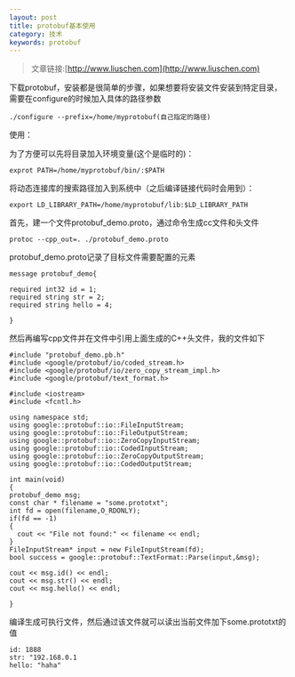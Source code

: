 ```yaml
---
layout: post
title: protobuf基本使用
category: 技术
keywords: protobuf
---
```


>文章链接:[http://www.liuschen.com](http://www.liuschen.com)

下载protobuf，安装都是很简单的步骤，如果想要将安装文件安装到特定目录，需要在configure的时候加入具体的路径参数

	./configure --prefix=/home/myprotobuf(自己指定的路径)

使用：

为了方便可以先将目录加入环境变量(这个是临时的)：

	exprot PATH=/home/myprotobuf/bin/:$PATH

将动态连接库的搜索路径加入到系统中（之后编译链接代码时会用到）：

	export LD_LIBRARY_PATH=/home/myprotobuf/lib:$LD_LIBRARY_PATH

首先，建一个文件protobuf_demo.proto，通过命令生成cc文件和头文件

	protoc --cpp_out=. ./protobuf_demo.proto

protobuf_demo.proto记录了目标文件需要配置的元素

	message protobuf_demo{

	required int32 id = 1;
	required string str = 2;
	required string hello = 4;

	}

然后再编写cpp文件并在文件中引用上面生成的C++头文件，我的文件如下

	#include "protobuf_demo.pb.h"
	#include <google/protobuf/io/coded_stream.h>
	#include <google/protobuf/io/zero_copy_stream_impl.h>
	#include <google/protobuf/text_format.h>
	
	#include <iostream>
	#include <fcntl.h>
	
	using namespace std;
	using google::protobuf::io::FileInputStream;
	using google::protobuf::io::FileOutputStream;
	using google::protobuf::io::ZeroCopyInputStream;
	using google::protobuf::io::CodedInputStream;
	using google::protobuf::io::ZeroCopyOutputStream;
	using google::protobuf::io::CodedOutputStream;
	
	int main(void)
	{
	protobuf_demo msg;
	const char * filename = "some.prototxt";
	int fd = open(filename,O_RDONLY);
	if(fd == -1)
	{
	  cout << "File not found:" << filename << endl;
	}
	FileInputStream* input = new FileInputStream(fd);
	bool success = google::protobuf::TextFormat::Parse(input,&msg);
	
	cout << msg.id() << endl;
	cout << msg.str() << endl;
	cout << msg.hello() << endl;
	
	}


编译生成可执行文件，然后通过该文件就可以读出当前文件加下some.prototxt的值

	id: 1888
	str: "192.168.0.1
	hello: "haha"

	
